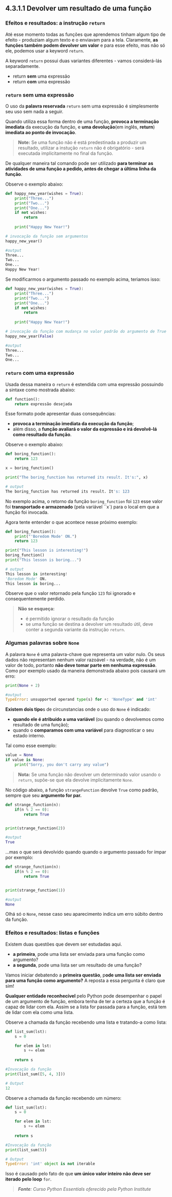 ## 4.3.1.1 Devolver um resultado de uma função

### Efeitos e resultados: a instrução ``return``

Até esse momento todas as funções que aprendemos tinham algum tipo de efeito - produziam algum texto e o enviavam para a tela.
Claramente, **as funções também podem devolver um valor** e para esse efeito, mas não só ele, podemos usar a keyword ``return``.


A keyword ``return`` possui duas variantes diferentes - vamos considerá-lás separadamente.

- return **sem** uma expressão
- return **com** uma expressão

### ``return`` sem uma expressão

O uso da **palavra reservada** ``return`` sem uma expressão é simplesmente seu uso sem nada a seguir.

Quando utiliza essa forma dentro de uma função, **provoca a terminação imediata** da execução da função, e **uma devolução**(em inglês, **return**) **imediata ao ponto de invocação**.

>**Note:**
> Se uma função não é está predestinada a produzir um resultado, utilizar a instução ``return`` não é obrigatório - será executada implicitamente no final da função.

De qualquer maneira tal comando pode ser utilizado **para terminar as atividades de uma função a pedido, antes de chegar a última linha da função**.

Observe o exemplo abaixo:

```python
def happy_new_year(wishes = True):
    print("Three...")
    print("Two...")
    print("One...")
    if not wishes:
        return
    
    print("Happy New Year!")

# invocação da função sem argumentos
happy_new_year()   

#output
Three...
Two...
One...
Happy New Year!
```

Se modificarmos o argumento passado no exemplo acima, teriamos isso:

```python
def happy_new_year(wishes = True):
    print("Three...")
    print("Two...")
    print("One...")
    if not wishes:
        return
    
    print("Happy New Year!")

# invocação da função com mudança no valor padrão do argumento de True para False
happy_new_year(False)  

#output
Three...
Two...
One...
```


### ``return`` com uma expressão

Usada dessa maneira o ``return`` é estendida com uma expressão possuindo a sintaxe como mostrada abaixo:

```python
def function():
    return expressão desejada
```

Esse formato pode apresentar duas consequências:

- **provoca a terminação imediata da execução da função**;
- além disso, a **função avaliará o valor da expressão e irá devolvê-lá como resultado da função**.

Observe o exemplo abaixo:

```python
def boring_function():
    return 123

x = boring_function()

print("The boring_function has returned its result. It's:", x)

# output
The boring_function has returned its result. It's: 123
```

No exemplo acima, o retorno da função ``boring_function`` foi ``123`` esse valor foi **transportado e armazenado** (pela variável ``x`) para o local em que a função foi invocada.


Agora tente entender o que acontece nesse próximo exemplo:

```python
def boring_function():
    print("'Boredom Mode' ON.")
    return 123

print("This lesson is interesting!")
boring_function()
print("This lesson is boring...")

# output
This lesson is interesting!
'Boredom Mode' ON.
This lesson is boring...
```

Observe que o valor retornado pela função `123` foi ignorado e consequentemente perdido.

>**Não se esqueça:**
> - é permitido ignorar o resultado da função
> - se uma função se destina a devolver um resultado útil, deve conter a segunda variante da instrução ``return``.


### Algumas palavras sobre ``None``

A palavra ``None`` é uma palavra-chave que representa um valor nulo. Os seus dados não representam nenhum valor razoável - na verdade, não é um valor de todo, portanto **não deve tomar parte em nenhuma expressão**. Como por exemplo usado da maneira demonstrada abaixo pois causará um erro:

```python
print(None + 2)

#output
TypeError: unsupported operand type(s) for +: 'NoneType' and 'int'
```

**Existem dois tipo**s de circunstancias onde o uso do ``None`` é indicado:

- **quando ele é atribuído a uma variável** (ou quando o devolvemos como resultado de uma função);
- quando o **comparamos com uma variável** para diagnosticar o seu estado interno.

Tal como esse exemplo:

```python
value = None
if value is None:
    print("Sorry, you don't carry any value")
```

> **Nota:**
> Se uma função não devolver um determinado valor usando o ``return``, supõe-se que ela devolve implicitamente ``None``.

No código abaixo, a função ``strangeFunction`` devolve `True` como padrão, sempre que seu **argumento for par.**


```python
def strange_function(n):
    if(n % 2 == 0):
        return True


print(strange_function(2))

#output
True
```

...mas o que será devolvido quando quando o argumento passado for ímpar por exemplo:


```python
def strange_function(n):
    if(n % 2 == 0):
        return True


print(strange_function(1))

#output
None
```

Olhá só o ``None``, nesse caso seu aparecimento indica um erro súbito dentro da função.


### Efeitos e resultados: listas e funções

Existem duas questões que devem ser estudadas aqui.

- **a primeira**, pode uma lista ser enviada para uma função como argumento?
- **a segunda**, pode uma lista ser um resultado de uma função?


Vamos iniciar debatendo a **primeira questão**, p**ode uma lista ser enviada para uma função como argumento?**
A reposta a essa pergunta é claro que sim!

**Qualquer entidade reconhecível** pelo Python pode desempenhar o papel de um argumento de função, embora tenha de ter a certeza que a função é capaz de lidar com ela. Assim se a lista for passada para a função, está tem de lidar com ela como uma lista.

Observe a chamada da função recebendo uma lista e tratando-a como lista:
```python
def list_sum(lst):
    s = 0

    for elem in lst:
        s += elem
    
    return s

#Invocação da função
print(list_sum([5, 4, 3]))

# Output
12
```
Observe a chamada da função recebendo um número:
```python
def list_sum(lst):
    s = 0

    for elem in lst:
        s += elem
    
    return s

#Invocação da função
print(list_sum(5))

# Output
TypeError: 'int' object is not iterable
```

Isso é causado pelo fato de que **um único valor inteiro não deve ser iterado pelo loop** ``for``.



>***Fonte**: Curso Python Essentials oferecido pela Python Institute*